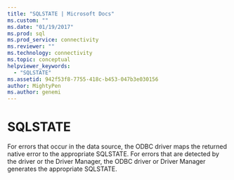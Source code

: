 ```yaml
---
title: "SQLSTATE | Microsoft Docs"
ms.custom: ""
ms.date: "01/19/2017"
ms.prod: sql
ms.prod_service: connectivity
ms.reviewer: ""
ms.technology: connectivity
ms.topic: conceptual
helpviewer_keywords: 
  - "SQLSTATE"
ms.assetid: 942f53f8-7755-418c-b453-047b3e030156
author: MightyPen
ms.author: genemi
---
```

# SQLSTATE
For errors that occur in the data source, the ODBC driver maps the returned native error to the appropriate SQLSTATE. For errors that are detected by the driver or the Driver Manager, the ODBC driver or Driver Manager generates the appropriate SQLSTATE.
